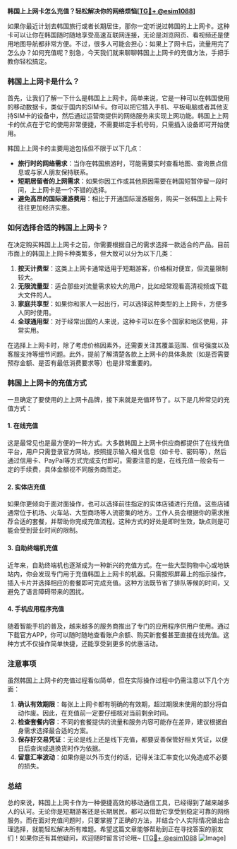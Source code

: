 **韩国上上网卡怎么充值？轻松解决你的网络烦恼[[TG💪+ @esim1088](https://t.me/s/esim1088)]**

如果你最近计划去韩国旅行或者长期居住，那你一定听说过韩国的上上网卡。这种卡可以让你在韩国随时随地享受高速互联网连接，无论是浏览网页、看视频还是使用地图导航都非常方便。不过，很多人可能会担心：如果上了网卡后，流量用完了怎么办？如何充值呢？别急，今天我们就来聊聊韩国上上网卡的充值方法，手把手教你轻松搞定。

### 韩国上上网卡是什么？

首先，让我们了解一下什么是韩国上上网卡。简单来说，它是一种可以在韩国使用的移动数据卡，类似于国内的SIM卡。你可以把它插入手机、平板电脑或者其他支持SIM卡的设备中，然后通过运营商提供的网络服务来实现上网功能。韩国上上网卡的优点在于它的使用非常便捷，不需要绑定手机号码，只需插入设备即可开始使用。

韩国上上网卡的主要用途包括但不限于以下几点：
- **旅行时的网络需求**：当你在韩国旅游时，可能需要实时查看地图、查询景点信息或与家人朋友保持联系。
- **短期居留者的上网需求**：如果你因工作或其他原因需要在韩国短暂停留一段时间，上上网卡是一个不错的选择。
- **避免高昂的国际漫游费用**：相比于开通国际漫游服务，购买一张韩国上上网卡往往更加经济实惠。

### 如何选择合适的韩国上上网卡？

在决定购买韩国上上网卡之前，你需要根据自己的需求选择一款适合的产品。目前市面上的韩国上上网卡种类繁多，但大致可以分为以下几类：

1. **按天计费型**：这类上上网卡通常适用于短期游客，价格相对便宜，但流量限制较大。
2. **无限流量型**：适合那些对流量需求较大的用户，比如经常观看高清视频或下载大文件的人。
3. **家庭共享型**：如果你和家人一起出行，可以选择这种类型的上上网卡，方便多人同时使用。
4. **全球通用型**：对于经常出国的人来说，这种卡可以在多个国家和地区使用，非常实用。

在选择上上网卡时，除了考虑价格因素外，还需要关注其覆盖范围、信号强度以及客服支持等细节问题。此外，提前了解清楚各款上上网卡的具体条款（如是否需要预存金额、是否有最低消费要求等）也是非常重要的。

### 韩国上上网卡的充值方式

一旦确定了要使用的上上网卡品牌，接下来就是充值环节了。以下是几种常见的充值方式：

#### 1. 在线充值
这是最常见也是最方便的一种方式。大多数韩国上上网卡供应商都提供了在线充值平台，用户只需登录官方网站，按照提示输入相关信息（如卡号、密码等），然后通过信用卡、PayPal等方式完成支付即可。需要注意的是，在线充值一般会有一定的手续费，具体金额视不同服务商而定。

#### 2. 实体店充值
如果你更倾向于面对面操作，也可以选择前往指定的实体店铺进行充值。这些店铺通常位于机场、火车站、大型商场等人流密集的地方。工作人员会根据你的需求推荐合适的套餐，并帮助你完成充值流程。这种方式的好处是即时生效，缺点则是可能会受到营业时间的限制。

#### 3. 自助终端机充值
近年来，自助终端机也逐渐成为一种新兴的充值方式。在一些大型购物中心或地铁站内，你会发现专门用于充值韩国上上网卡的机器。只需按照屏幕上的指示操作，插入卡片并选择相应的套餐即可完成充值。这种方法既节省了排队等候的时间，又避免了语言障碍带来的困扰。

#### 4. 手机应用程序充值
随着智能手机的普及，越来越多的服务商推出了专门的应用程序供用户使用。通过下载官方APP，你可以随时随地查看账户余额、购买新套餐甚至直接在线充值。这种方式不仅操作简单快捷，还能享受到更多的优惠活动。

### 注意事项

虽然韩国上上网卡的充值过程看似简单，但在实际操作过程中仍需注意以下几个方面：

1. **确认有效期限**：每张上上网卡都有明确的有效期，超过期限未使用的部分将自动作废。因此，在充值前一定要仔细核对当前剩余时间。
2. **检查套餐内容**：不同的套餐提供的流量和服务内容可能存在差异，建议根据自身需求选择最合适的方案。
3. **保存好交易凭证**：无论是线上还是线下充值，都要妥善保管好相关凭证，以便日后查询或退换货时作为依据。
4. **留意汇率波动**：如果你是以外币支付的话，记得关注汇率变化以免造成不必要的损失。

### 总结

总的来说，韩国上上网卡作为一种便捷高效的移动通信工具，已经得到了越来越多人的认可。无论你是短期游客还是长期居民，都可以借助它享受到稳定可靠的网络服务。而在面对充值问题时，只要掌握了正确的方法，并结合个人实际情况做出合理选择，就能轻松解决所有难题。希望这篇文章能够帮助到正在寻找答案的朋友们！如果你还有其他疑问，欢迎随时留言讨论哦~ [[TG💪+ @esim1088](https://t.me/s/esim1088) ![Image](https://i.postimg.cc/4NQfJmqS/Snipaste-2025-05-13-00-14-12.png)]
